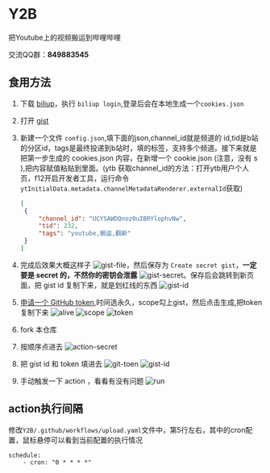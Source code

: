 # Y2B

把Youtube上的视频搬运到哔哩哔哩

交流QQ群：**849883545**

## 食用方法

1. 下载 [biliup](https://github.com/ForgQi/biliup-rs/releases)，执行 `biliup login`,登录后会在本地生成一个`cookies.json`
2. 打开 [gist](https://gist.github.com/)
3. 新建一个文件 `config.json`,填下面的json,channel_id就是频道的 id,tid是b站的分区id，tags是最终投递到b站时，填的标签，支持多个频道。接下来就是把第一步生成的 cookies.json 内容，在新增一个 cookie.json (注意，没有 s ),把内容赋值粘贴到里面。(ytb 获取channel_id的方法：打开ytb用户个人页，f12开启开发者工具，运行命令 `ytInitialData.metadata.channelMetadataRenderer.externalId`获取)

   ``` json
   [
    {
        "channel_id": "UCYSAWDQnoz0uIBRYlophvNw",
        "tid": 232,
        "tags": "youtube,搬运,翻新"
    }
   ]
   ```

4. 完成后效果大概这样子 ![gist-file](./imgs/gist_file.png)，然后保存为 `Create secret gist`，**一定要是 secret 的，不然你的密钥会泄露** ![gist-secret](imgs/secret-gist.png)。保存后会跳转到新页面，把 gist id 复制下来，就是划红线的东西 ![gist-id](imgs/gist-id.png)
5. [申请一个 GitHub token](https://github.com/settings/tokens/new),时间选永久，scope勾上gist，然后点击生成,把token复制下来 ![alive](imgs/alive.png) ![scope](imgs/scope.png) ![token](imgs/token.png)
6. fork 本仓库
7. 按顺序点进去 ![action-secret](imgs/action-secret.png)
8. 把 gist id 和 token 填进去 ![git-toen](imgs/add-git-token.png) ![gist-id](imgs/add-gist-id.png)
9. 手动触发一下 action ，看看有没有问题 ![run](imgs/run.png)

## action执行间隔

修改`Y2B/.github/workflows/upload.yaml`文件中，第5行左右，其中的cron配置，鼠标悬停可以看到当前配置的执行情况
```
schedule:
    - cron: "0 * * * *"
```
